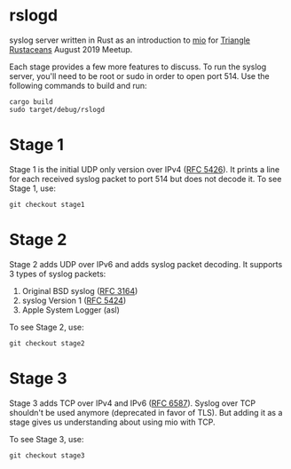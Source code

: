 # rslogd
syslog server written in Rust as an introduction to [mio](https://github.com/tokio-rs/mio) for [Triangle Rustaceans](https://www.meetup.com/triangle-rustaceans/events/mfglwpyzlbjc/) August 2019 Meetup.

Each stage provides a few more features to discuss. To run the syslog server, you'll need to be root or sudo in order to open port 514. Use the following commands to build and run:

```
cargo build
sudo target/debug/rslogd
```

Stage 1
=======
Stage 1 is the initial UDP only version over IPv4 ([RFC 5426](https://tools.ietf.org/html/rfc5426)). It prints a line for each received syslog packet to port 514 but does not decode it. To see Stage 1, use:

```
git checkout stage1
```

Stage 2
=======
Stage 2 adds UDP over IPv6 and adds syslog packet decoding. It supports 3 types of syslog packets:

1. Original BSD syslog ([RFC 3164](https://tools.ietf.org/html/rfc3164))
2. syslog Version 1 ([RFC 5424](https://tools.ietf.org/html/rfc5424))
3. Apple System Logger (asl)

To see Stage 2, use:

```
git checkout stage2
```

Stage 3
=======
Stage 3 adds TCP over IPv4 and IPv6 ([RFC 6587](https://tools.ietf.org/html/rfc6587)). Syslog over TCP shouldn't be used anymore (deprecated in favor of TLS). But adding it as a stage gives us understanding about using mio with TCP.

To see Stage 3, use:

```
git checkout stage3
```
